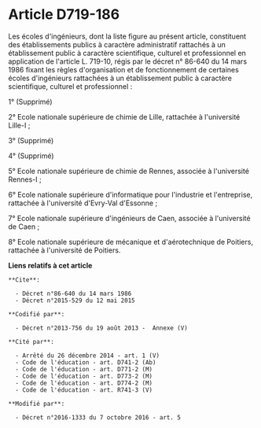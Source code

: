 # Article D719-186

Les écoles d'ingénieurs, dont la liste figure au présent article, constituent des établissements publics à caractère
administratif rattachés à un établissement public à caractère scientifique, culturel et professionnel en application de
l'article L. 719-10, régis par le décret n° 86-640 du 14 mars 1986 fixant les règles d'organisation et de fonctionnement de
certaines écoles d'ingénieurs rattachées à un établissement public à caractère scientifique, culturel et professionnel : 

1° (Supprimé)

2° Ecole nationale supérieure de chimie de Lille, rattachée à l'université Lille-I ; 

3° (Supprimé)

4° (Supprimé) 

5° Ecole nationale supérieure de chimie de Rennes, associée à l'université Rennes-I ; 

6° Ecole nationale supérieure d'informatique pour l'industrie et l'entreprise, rattachée à l'université d'Evry-Val
d'Essonne ; 

7° Ecole nationale supérieure d'ingénieurs de Caen, associée à l'université de Caen ; 

8° Ecole nationale supérieure de mécanique et d'aérotechnique de Poitiers, rattachée à l'université de Poitiers.

**Liens relatifs à cet article**

	**Cite**:

	  - Décret n°86-640 du 14 mars 1986
	  - Décret n°2015-529 du 12 mai 2015

	**Codifié par**:

	  - Décret n°2013-756 du 19 août 2013 -  Annexe (V)

	**Cité par**:

	  - Arrêté du 26 décembre 2014 - art. 1 (V)
	  - Code de l'éducation - art. D741-2 (Ab)
	  - Code de l'éducation - art. D771-2 (M)
	  - Code de l'éducation - art. D773-2 (M)
	  - Code de l'éducation - art. D774-2 (M)
	  - Code de l'éducation - art. R741-3 (V)

	**Modifié par**:

	  - Décret n°2016-1333 du 7 octobre 2016 - art. 5
